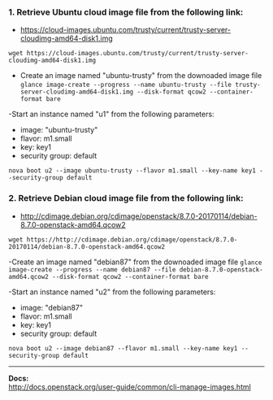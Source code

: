 ### 1. Retrieve Ubuntu cloud image file from the following link:
* https://cloud-images.ubuntu.com/trusty/current/trusty-server-cloudimg-amd64-disk1.img

`wget https://cloud-images.ubuntu.com/trusty/current/trusty-server-cloudimg-amd64-disk1.img`  

- Create an image named "ubuntu-trusty" from the downoaded image file
`glance image-create --progress --name ubuntu-trusty --file trusty-server-cloudimg-amd64-disk1.img --disk-format qcow2 --container-format bare`

-Start an instance named "u1" from the following parameters:
* image: "ubuntu-trusty"
* flavor: m1.small
* key: key1
* security group: default

`nova boot u2 --image ubuntu-trusty --flavor m1.small --key-name key1 --security-group default`

### 2. Retrieve Debian cloud image file from the following link:
* http://cdimage.debian.org/cdimage/openstack/8.7.0-20170114/debian-8.7.0-openstack-amd64.qcow2

`wget https://http://cdimage.debian.org/cdimage/openstack/8.7.0-20170114/debian-8.7.0-openstack-amd64.qcow2`  

-Create an image named "debian87" from the downoaded image file
`glance image-create --progress --name debian87 --file debian-8.7.0-openstack-amd64.qcow2 --disk-format qcow2 --container-format bare`

-Start an instance named "u2" from the following parameters:
* image: "debian87"
* flavor: m1.small
* key: key1
* security group: default

`nova boot u2 --image debian87 --flavor m1.small --key-name key1 --security-group default`



----------

**Docs:**  
http://docs.openstack.org/user-guide/common/cli-manage-images.html
